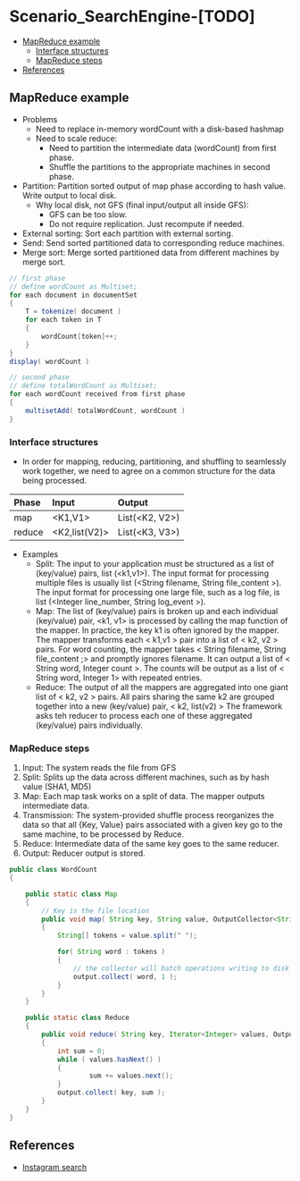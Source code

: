 # Scenario\_SearchEngine-\[TODO\]

* [MapReduce example](scenario_searchengine-todo.md#mapreduce-example)
  * [Interface structures](scenario_searchengine-todo.md#interface-structures)
  * [MapReduce steps](scenario_searchengine-todo.md#mapreduce-steps)
* [References](scenario_searchengine-todo.md#references)

## MapReduce example

* Problems
  * Need to replace in-memory wordCount with a disk-based hashmap
  * Need to scale reduce:
    * Need to partition the intermediate data \(wordCount\) from first phase.
    * Shuffle the partitions to the appropriate machines in second phase.  
* Partition: Partition sorted output of map phase according to hash value. Write output to local disk. 
  * Why local disk, not GFS \(final input/output all inside GFS\): 
    * GFS can be too slow. 
    * Do not require replication. Just recompute if needed. 
* External sorting: Sort each partition with external sorting.
* Send: Send sorted partitioned data to corresponding reduce machines.
* Merge sort: Merge sorted partitioned data from different machines by merge sort.

```java
// first phase
// define wordCount as Multiset;
for each document in documentSet 
{
    T = tokenize( document )
    for each token in T
    {
        wordCount[token]++;
    }
}
display( wordCount )

// second phase
// define totalWordCount as Multiset;
for each wordCount received from first phase
{
    multisetAdd( totalWordCount, wordCount )
}
```

### Interface structures

* In order for mapping, reducing, partitioning, and shuffling to seamlessly work together, we need to agree on a common structure for the data being processed. 

| Phase | Input | Output |
| :--- | :--- | :--- |
| map | &lt;K1,V1&gt; | List\(&lt;K2, V2&gt;\) |
| reduce | &lt;K2,list\(V2\)&gt; | List\(&lt;K3, V3&gt;\) |

* Examples
  * Split: The input to your application must be structured as a list of \(key/value\) pairs, list \(&lt;k1,v1&gt;\). The input format for processing multiple files is usually list \(&lt;String filename, String file\_content &gt;\). The input format for processing one large file, such as a log file, is list \(&lt;Integer line\_number, String log\_event &gt;\).
  * Map: The list of \(key/value\) pairs is broken up and each individual \(key/value\) pair, &lt;k1, v1&gt; is processed by calling the map function of the mapper. In practice, the key k1 is often ignored by the mapper. The mapper transforms each &lt; k1,v1 &gt; pair into a list of &lt; k2, v2 &gt; pairs. For word counting, the mapper takes &lt; String filename, String file\_content ;&gt; and promptly ignores filename. It can output a list of &lt; String word, Integer count &gt;. The counts will be output as a list of &lt; String word, Integer 1&gt; with repeated entries. 
  * Reduce: The output of all the mappers are aggregated into one giant list of &lt; k2, v2 &gt; pairs. All pairs sharing the same k2 are grouped together into a new \(key/value\) pair, &lt; k2, list\(v2\) &gt; The framework asks teh reducer to process each one of these aggregated \(key/value\) pairs individually. 

### MapReduce steps

1. Input: The system reads the file from GFS
2. Split: Splits up the data across different machines, such as by hash value \(SHA1, MD5\)
3. Map: Each map task works on a split of data. The mapper outputs intermediate data.
4. Transmission: The system-provided shuffle process reorganizes the data so that all {Key, Value} pairs associated with a given key go to the same machine, to be processed by Reduce.
5. Reduce: Intermediate data of the same key goes to the same reducer. 
6. Output: Reducer output is stored. 

```java
public class WordCount 
{

    public static class Map 
    {
        // Key is the file location
        public void map( String key, String value, OutputCollector<String, Integer> output ) 
        {
            String[] tokens = value.split(" ");

            for( String word : tokens ) 
            {
                // the collector will batch operations writing to disk
                output.collect( word, 1 );
            }
        }
    }

    public static class Reduce 
    {
        public void reduce( String key, Iterator<Integer> values, OutputCollector<String, Integer> output )
        {
            int sum = 0;
            while ( values.hasNext() ) 
            {
                    sum += values.next();
            }
            output.collect( key, sum );
        }
    }
}
```

## References

* [Instagram search](https://instagram-engineering.com/search-architecture-eeb34a936d3a)


